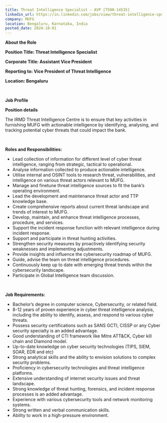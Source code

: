 ```yaml
---
title: Threat Intelligence Specialist - AVP [T500-14535]
linkedin_url: https://in.linkedin.com/jobs/view/threat-intelligence-specialist-avp-t500-14535-at-mufg-4039898306?position=21&pageNum=0&refId=xpn3Z%2BFTfvdh%2Bzun3F9NWw%3D%3D&trackingId=6uLnTuYYsP0OZVRDTNuGjw%3D%3D
company: MUFG
location: Bengaluru, Karnataka, India
posted_date: 2024-10-01
---
```


<div class="description__text description__text--rich">
<section class="show-more-less-html" data-max-lines="5">
<div class="show-more-less-html__markup show-more-less-html__markup--clamp-after-5 relative overflow-hidden">
<p><strong>About the Role </strong></p><p><strong>Position Title: Threat Intelligence Specialist</strong></p><p><strong>Corporate Title: Assistant Vice President </strong></p><p><strong>Reporting to: Vice President of Threat Intelligence </strong></p><p><strong>Location: Bengaluru </strong> </p><p><br/></p><p><strong>Job Profile </strong></p><p><strong>Position details</strong></p><p>The IRMD Threat Intelligence Centre is to ensure that key activities in furnishing MUFG with actionable intelligence by identifying, analysing, and tracking potential cyber threats that could impact the bank.</p><p><br/></p><p><strong>Roles and Responsibilities:</strong></p><ul><li>Lead collection of information for different level of cyber threat intelligence, ranging from strategic, tactical to operational. </li><li>Analyse information collected to produce actionable intelligence. </li><li>Utilise internal and OSINT tools to research threat, vulnerabilities, and intelligence on various threat actors relevant to MUFG.</li><li>Manage and finetune threat intelligence sources to fit the bank’s operating environment.</li><li>Lead the development and maintenance threat actor and TTP knowledge base.</li><li>Create comprehensive reports about current threat landscape and trends of interest to MUFG.</li><li>Develop, maintain, and enhance threat intelligence processes, procedure, and services.</li><li>Support the incident response function with relevant intelligence during incident response.</li><li>Support and participate in threat hunting activities.</li><li>Strengthen security measures by proactively identifying security weaknesses and implementing adjustments.</li><li>Provide insights and influence the cybersecurity roadmap of MUFG.</li><li>Guide, advise the team on threat intelligence procedures.</li><li>Continuously keep up to date with emerging threat trends within the cybersecurity landscape.</li><li>Participate in Global Intelligence team discussion.</li></ul><p><br/></p><p><strong>Job Requirements:</strong></p><ul><li>Bachelor’s degree in computer science, Cybersecurity, or related field.</li><li>8-12 years of proven experience in cyber threat intelligence analysis, including the ability to identify, assess, and respond to various cyber threats.</li><li>Possess security certifications such as SANS GCTI, CISSP or any Cyber security specialty is an added advantage.</li><li>Good understanding of CTI framework like Mitre ATT&amp;CK, Cyber kill chain and Diamond model.</li><li>Up-to-date knowledge on cyber security technologies (TIPS, SIEM, SOAR, EDR and etc)</li><li>Strong analytical skills and the ability to envision solutions to complex security problems.</li><li>Proficiency in cybersecurity technologies and threat intelligence platforms.</li><li>Extensive understanding of internet security issues and threat landscape.</li><li>Strong knowledge of threat hunting, forensics, and incident response processes is an added advantage.</li><li>Experience with various cybersecurity tools and network monitoring systems.</li><li>Strong written and verbal communication skills.</li><li>Ability to work in a high-pressure environment.</li></ul>
</div>


<!-- --> </section>
</div>